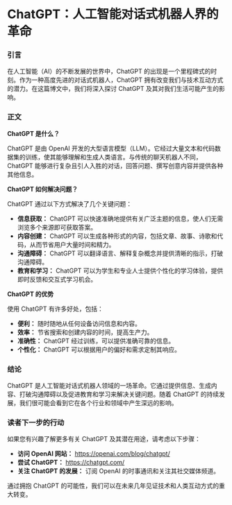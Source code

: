 # ChatGPT：人工智能对话式机器人界的革命

### 引言

在人工智能（AI）的不断发展的世界中，ChatGPT 的出现是一个里程碑式的时刻。作为一种高度先进的对话式机器人，ChatGPT 拥有改变我们与技术互动方式的潜力。在这篇博文中，我们将深入探讨 ChatGPT 及其对我们生活可能产生的影响。

### 正文

**ChatGPT 是什么？**

ChatGPT 是由 OpenAI 开发的大型语言模型（LLM）。它经过大量文本和代码数据集的训练，使其能够理解和生成人类语言。与传统的聊天机器人不同，ChatGPT 能够进行复杂且引人入胜的对话，回答问题、撰写创意内容并提供各种其他信息。

**ChatGPT 如何解决问题？**

ChatGPT 通过以下方式解决了几个关键问题：

- **信息获取：** ChatGPT 可以快速准确地提供有关广泛主题的信息，使人们无需浏览多个来源即可获取答案。
- **内容创建：** ChatGPT 可以生成各种形式的内容，包括文章、故事、诗歌和代码，从而节省用户大量时间和精力。
- **沟通障碍：** ChatGPT 可以翻译语言、解释复杂概念并提供清晰的指示，打破沟通障碍。
- **教育和学习：** ChatGPT 可以为学生和专业人士提供个性化的学习体验，提供即时反馈和交互式学习机会。

**ChatGPT 的优势**

使用 ChatGPT 有许多好处，包括：

- **便利：** 随时随地从任何设备访问信息和内容。
- **效率：** 节省搜索和创建内容的时间，提高生产力。
- **准确性：** ChatGPT 经过训练，可以提供准确可靠的信息。
- **个性化：** ChatGPT 可以根据用户的偏好和需求定制其响应。

### 结论

ChatGPT 是人工智能对话式机器人领域的一场革命。它通过提供信息、生成内容、打破沟通障碍以及促进教育和学习来解决关键问题。随着 ChatGPT 的持续发展，我们很可能会看到它在各个行业和领域中产生深远的影响。

### 读者下一步的行动

如果您有兴趣了解更多有关 ChatGPT 及其潜在用途，请考虑以下步骤：

- **访问 OpenAI 网站：** https://openai.com/blog/chatgpt/
- **尝试 ChatGPT：** https://chatgpt.com/
- **关注 ChatGPT 的发展：** 订阅 OpenAI 的时事通讯和关注其社交媒体频道。

通过拥抱 ChatGPT 的可能性，我们可以在未来几年见证技术和人类互动方式的重大转变。
